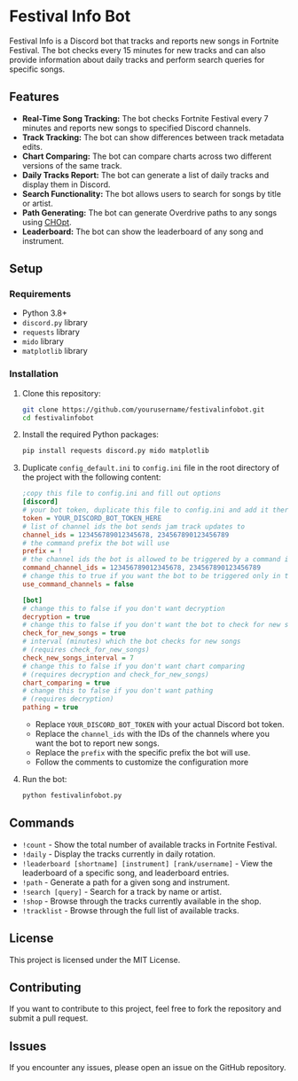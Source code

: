 
# Festival Info Bot

Festival Info is a Discord bot that tracks and reports new songs in Fortnite Festival. The bot checks every 15 minutes for new tracks and can also provide information about daily tracks and perform search queries for specific songs.

## Features

- **Real-Time Song Tracking:** The bot checks Fortnite Festival every 7 minutes and reports new songs to specified Discord channels.
- **Track Tracking:** The bot can show differences between track metadata edits.
- **Chart Comparing:** The bot can compare charts across two different versions of the same track.
- **Daily Tracks Report:** The bot can generate a list of daily tracks and display them in Discord.
- **Search Functionality:** The bot allows users to search for songs by title or artist.
- **Path Generating:** The bot can generate Overdrive paths to any songs using [CHOpt](https://github.com/GenericMadScientist/CHOpt).
- **Leaderboard:** The bot can show the leaderboard of any song and instrument.

## Setup

### Requirements

- Python 3.8+
- `discord.py` library
- `requests` library
- `mido` library
- `matplotlib` library

### Installation

1. Clone this repository:

    ```bash
    git clone https://github.com/yourusername/festivalinfobot.git
    cd festivalinfobot
    ```

2. Install the required Python packages:

    ```bash
    pip install requests discord.py mido matplotlib
    ```

3. Duplicate `config_default.ini` to `config.ini` file in the root directory of the project with the following content:

    ```ini
    ;copy this file to config.ini and fill out options
    [discord]
    # your bot token, duplicate this file to config.ini and add it there
    token = YOUR_DISCORD_BOT_TOKEN_HERE
    # list of channel ids the bot sends jam track updates to
    channel_ids = 123456789012345678, 234567890123456789
    # the command prefix the bot will use
    prefix = !
    # the channel ids the bot is allowed to be triggered by a command in
    command_channel_ids = 123456789012345678, 234567890123456789
    # change this to true if you want the bot to be triggered only in the channels above
    use_command_channels = false

    [bot]
    # change this to false if you don't want decryption
    decryption = true
    # change this to false if you don't want the bot to check for new songs
    check_for_new_songs = true
    # interval (minutes) which the bot checks for new songs 
    # (requires check_for_new_songs)
    check_new_songs_interval = 7
    # change this to false if you don't want chart comparing 
    # (requires decryption and check_for_new_songs)
    chart_comparing = true
    # change this to false if you don't want pathing 
    # (requires decryption)
    pathing = true
    ```

   - Replace `YOUR_DISCORD_BOT_TOKEN` with your actual Discord bot token.
   - Replace the `channel_ids` with the IDs of the channels where you want the bot to report new songs.
   - Replace the `prefix` with the specific prefix the bot will use.
   - Follow the comments to customize the configuration more

4. Run the bot:

    ```bash
    python festivalinfobot.py
    ```

## Commands

- `!count` - Show the total number of available tracks in Fortnite Festival.
- `!daily` - Display the tracks currently in daily rotation.
- `!leaderboard [shortname] [instrument] [rank/username]` - View the leaderboard of a specific song, and leaderboard entries.
- `!path` - Generate a path for a given song and instrument.
- `!search [query]` - Search for a track by name or artist.
- `!shop` - Browse through the tracks currently available in the shop.
- `!tracklist` - Browse through the full list of available tracks.

## License

This project is licensed under the MIT License. 

## Contributing

If you want to contribute to this project, feel free to fork the repository and submit a pull request.

## Issues

If you encounter any issues, please open an issue on the GitHub repository.
